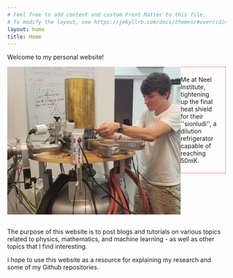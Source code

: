 ```yaml
---
# Feel free to add content and custom Front Matter to this file.
# To modify the layout, see https://jekyllrb.com/docs/themes/#overriding-theme-defaults
layout: home
title: Home
---
```

<!-- <link rel="stylesheet" type="text/css" href="https://github.com/JacobHA/JacobHA.github.io/css/style.css"> -->
<style>
    div#captext { 
    border:1px dotted red; 
    padding: 20px;
    left: -400px
    }
</style>
Welcome to my personal website!

<!-- Add an image here -->
<img align = "left" src="assets/20190626neelpic.PNG" width = 400px>
<div id="captext">
Me at Neel Institute, tightening up the final heat shield for their ''sionludi'', a dilution refrigerator capable of reaching 50mK.
</div>
<br clear="left"/>

<br>

The purpose of this website is to post blogs and tutorials on various topics related to physics, mathematics, and machine learning - as well as other topics that I find interesting.

I hope to use this website as a resource for explaining my research and some of my Github repositories.
<!-- 
P.S. There are:
You can find the source of this project
[here](https://github.com/SimonDosda/gp-blog). -->
